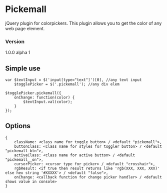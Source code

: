 # Pickemall
jQuery plugin for colorpickers. This plugin allows you to get the color of any web page element.
### Version
1.0.0 alpha 1

## Simple use
```
var $textInput = $('input[type="text"]')[0], //any text input
    $togglePicker = $('.pickemall'); //any div elem
    
$togglePicker.pickemall({
    onChange: function(color) {
        $textInput.val(color);
    }
});
```

## Options
```
{
    className: <class name for toggle button> / <default "pickemall">,
    buttonClass: <class name for styles for toggler button> / <default "pickemall-btn">,
    activeClass: <class name for active button> / <default "pickemall__on">,
    cursorPicker: <cursor type for picker> / <default "crosshair">,
    rgbResult: <if true then result returns like 'rgb(XXX, XXX, XXX)' else hex string '#XXXXX'> / <default "false">,
    onChange: <callback function for change picker handler> / <default shows value in console>
}
```